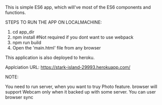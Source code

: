 This is simple ES6 app, which will've most of the ES6 components and functions. 

STEPS TO RUN THE APP ON LOCALMACHINE:

1. cd app_dir
2. npm install #Not required if you dont want to use webpack
3. npm run build
4. Open the 'main.html' file from any browser

This application is also deployed to heroku. 

Applciation URL: https://stark-island-29993.herokuapp.com/


NOTE:

You need to run server, when you want to truy Photo feature. browser will support Webcam only when it backed up with some server. You can user browser sync

